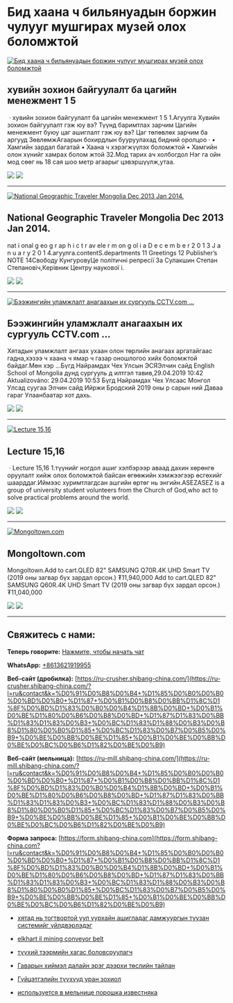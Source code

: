 # Бид хаана ч бильянуадын боржин чулууг мушгирах музей олох боломжтой

<a href="https://swt.shibang-china.com/?l=ru&img&k=%D0%91%D0%B8%D0%B4+%D1%85%D0%B0%D0%B0%D0%BD%D0%B0+%D1%87+%D0%B1%D0%B8%D0%BB%D1%8C%D1%8F%D0%BD%D1%83%D0%B0%D0%B4%D1%8B%D0%BD+%D0%B1%D0%BE%D1%80%D0%B6%D0%B8%D0%BD+%D1%87%D1%83%D0%BB%D1%83%D1%83%D0%B3+%D0%BC%D1%83%D1%88%D0%B3%D0%B8%D1%80%D0%B0%D1%85+%D0%BC%D1%83%D0%B7%D0%B5%D0%B9+%D0%BE%D0%BB%D0%BE%D1%85+%D0%B1%D0%BE%D0%BB%D0%BE%D0%BC%D0%B6%D1%82%D0%BE%D0%B9" target="_blank">![Бид хаана ч бильянуадын боржин чулууг мушгирах музей олох боломжтой](http://static.shibang-china.com/all-800x300/917.jpg)</a>

## хувийн зохион байгуулалт ба цагийн менежмент 1 5
&nbsp;&#0183;&#32;хувийн зохион байгуулалт ба цагийн менежмент 1 5 1.Агуулга Хувийн зохион байгуулалт гэж юу вэ? Түүнд баримтлах зарчим Цагийн менежмент буюу цаг ашиглалт гэж юу вэ? Цаг төлөвлөх зарчим ба аргууд ЗөвлөмжАгаарын бохирдлын бууруулахад бидний оролцоо&nbsp;&#0183;&#32;• Хамгийн зардал багатай • Хаана ч хэрэгжүүлэх боломжтой • Хамгийн олон хүнийг хамрах болом жтой 32.Мод тарих ач холбогдол Нэг га ойн мод сөөг нь 18 сая шоо метр агаарыг цэвэршүүлж,утаа.


<a href="https://whatsapp.shibangsoft.com/WhatsApp.php" target="_blank" title="WhatsApp">![](http://static.shibang-china.com/icon/whatsapp.png)</a> <a href="https://swt.shibang-china.com/?l=ru&icon&k=%D0%91%D0%B8%D0%B4+%D1%85%D0%B0%D0%B0%D0%BD%D0%B0+%D1%87+%D0%B1%D0%B8%D0%BB%D1%8C%D1%8F%D0%BD%D1%83%D0%B0%D0%B4%D1%8B%D0%BD+%D0%B1%D0%BE%D1%80%D0%B6%D0%B8%D0%BD+%D1%87%D1%83%D0%BB%D1%83%D1%83%D0%B3+%D0%BC%D1%83%D1%88%D0%B3%D0%B8%D1%80%D0%B0%D1%85+%D0%BC%D1%83%D0%B7%D0%B5%D0%B9+%D0%BE%D0%BB%D0%BE%D1%85+%D0%B1%D0%BE%D0%BB%D0%BE%D0%BC%D0%B6%D1%82%D0%BE%D0%B9" target="_blank">![](http://static.shibang-china.com/icon/chat-ru.png)</a>

---

<a href="https://swt.shibang-china.com/?l=ru&img&k=%D0%91%D0%B8%D0%B4+%D1%85%D0%B0%D0%B0%D0%BD%D0%B0+%D1%87+%D0%B1%D0%B8%D0%BB%D1%8C%D1%8F%D0%BD%D1%83%D0%B0%D0%B4%D1%8B%D0%BD+%D0%B1%D0%BE%D1%80%D0%B6%D0%B8%D0%BD+%D1%87%D1%83%D0%BB%D1%83%D1%83%D0%B3+%D0%BC%D1%83%D1%88%D0%B3%D0%B8%D1%80%D0%B0%D1%85+%D0%BC%D1%83%D0%B7%D0%B5%D0%B9+%D0%BE%D0%BB%D0%BE%D1%85+%D0%B1%D0%BE%D0%BB%D0%BE%D0%BC%D0%B6%D1%82%D0%BE%D0%B9" target="_blank">![National Geographic Traveler Mongolia Dec 2013 Jan 2014.](http://static.shibang-china.com/all-800x300/1111.jpg)</a>

## National Geographic Traveler Mongolia Dec 2013 Jan 2014.
nat i onal g eo g r ap h i c t r av ele r m on g ol i a D e c e m b e r 2 0 1 3 J a n u a r y 2 0 1 4.агуулга.contentS.departments 11 Greetings 12 Publisher’s NOTE 14Свободу КунгуровуЦе політичні репресії За Сулакшин Степан Степановiч,Керівник Центру наукової і.


<a href="https://whatsapp.shibangsoft.com/WhatsApp.php" target="_blank" title="WhatsApp">![](http://static.shibang-china.com/icon/whatsapp.png)</a> <a href="https://swt.shibang-china.com/?l=ru&icon&k=%D0%91%D0%B8%D0%B4+%D1%85%D0%B0%D0%B0%D0%BD%D0%B0+%D1%87+%D0%B1%D0%B8%D0%BB%D1%8C%D1%8F%D0%BD%D1%83%D0%B0%D0%B4%D1%8B%D0%BD+%D0%B1%D0%BE%D1%80%D0%B6%D0%B8%D0%BD+%D1%87%D1%83%D0%BB%D1%83%D1%83%D0%B3+%D0%BC%D1%83%D1%88%D0%B3%D0%B8%D1%80%D0%B0%D1%85+%D0%BC%D1%83%D0%B7%D0%B5%D0%B9+%D0%BE%D0%BB%D0%BE%D1%85+%D0%B1%D0%BE%D0%BB%D0%BE%D0%BC%D0%B6%D1%82%D0%BE%D0%B9" target="_blank">![](http://static.shibang-china.com/icon/chat-ru.png)</a>

---

<a href="https://swt.shibang-china.com/?l=ru&img&k=%D0%91%D0%B8%D0%B4+%D1%85%D0%B0%D0%B0%D0%BD%D0%B0+%D1%87+%D0%B1%D0%B8%D0%BB%D1%8C%D1%8F%D0%BD%D1%83%D0%B0%D0%B4%D1%8B%D0%BD+%D0%B1%D0%BE%D1%80%D0%B6%D0%B8%D0%BD+%D1%87%D1%83%D0%BB%D1%83%D1%83%D0%B3+%D0%BC%D1%83%D1%88%D0%B3%D0%B8%D1%80%D0%B0%D1%85+%D0%BC%D1%83%D0%B7%D0%B5%D0%B9+%D0%BE%D0%BB%D0%BE%D1%85+%D0%B1%D0%BE%D0%BB%D0%BE%D0%BC%D0%B6%D1%82%D0%BE%D0%B9" target="_blank">![Бээжингийн уламжлалт анагаахын их сургууль CCTV.com …](http://static.shibang-china.com/all-800x300/1264.jpg)</a>

## Бээжингийн уламжлалт анагаахын их сургууль CCTV.com …
Хятадын уламжлалт ангаах ухаан олон төрлийн анагаах аргатайгаас гадна,хэзээ ч хаана ч ямар ч газар оношлогоо хийх боломжтой байдаг.Мөн хэр …Бүгд Найрамдах Чех Улсын ЭСЯЭлчин сайд English School of Mongolia дунд сургууль д илтгэл тавив,29.04.2019 10:42 Aktualizov&#225;no: 29.04.2019 10:53 Бүгд Найрамдах Чех Улсаас Монгол Улсад суугаа Элчин сайд Ийржи Бродский 2019 оны р сарын ний Даваа гараг Улаанбаатар хот дахь.


<a href="https://whatsapp.shibangsoft.com/WhatsApp.php" target="_blank" title="WhatsApp">![](http://static.shibang-china.com/icon/whatsapp.png)</a> <a href="https://swt.shibang-china.com/?l=ru&icon&k=%D0%91%D0%B8%D0%B4+%D1%85%D0%B0%D0%B0%D0%BD%D0%B0+%D1%87+%D0%B1%D0%B8%D0%BB%D1%8C%D1%8F%D0%BD%D1%83%D0%B0%D0%B4%D1%8B%D0%BD+%D0%B1%D0%BE%D1%80%D0%B6%D0%B8%D0%BD+%D1%87%D1%83%D0%BB%D1%83%D1%83%D0%B3+%D0%BC%D1%83%D1%88%D0%B3%D0%B8%D1%80%D0%B0%D1%85+%D0%BC%D1%83%D0%B7%D0%B5%D0%B9+%D0%BE%D0%BB%D0%BE%D1%85+%D0%B1%D0%BE%D0%BB%D0%BE%D0%BC%D0%B6%D1%82%D0%BE%D0%B9" target="_blank">![](http://static.shibang-china.com/icon/chat-ru.png)</a>

---

<a href="https://swt.shibang-china.com/?l=ru&img&k=%D0%91%D0%B8%D0%B4+%D1%85%D0%B0%D0%B0%D0%BD%D0%B0+%D1%87+%D0%B1%D0%B8%D0%BB%D1%8C%D1%8F%D0%BD%D1%83%D0%B0%D0%B4%D1%8B%D0%BD+%D0%B1%D0%BE%D1%80%D0%B6%D0%B8%D0%BD+%D1%87%D1%83%D0%BB%D1%83%D1%83%D0%B3+%D0%BC%D1%83%D1%88%D0%B3%D0%B8%D1%80%D0%B0%D1%85+%D0%BC%D1%83%D0%B7%D0%B5%D0%B9+%D0%BE%D0%BB%D0%BE%D1%85+%D0%B1%D0%BE%D0%BB%D0%BE%D0%BC%D0%B6%D1%82%D0%BE%D0%B9" target="_blank">![Lecture 15,16](http://static.shibang-china.com/all-800x300/1030.jpg)</a>

## Lecture 15,16
&nbsp;&#0183;&#32;Lecture 15,16 1.түүнийг ногдол ашиг хэлбэрээр аваад дахин хөрөнгө оруулалт хийж олох боломжтой байсан өгөөжийн хэмжээгээр өсгөхийг шаарддаг.Иймээс хуримтлагдсан ашгийн өртөг нь энгийн.ASEZASEZ is a group of university student volunteers from the Church of God,who act to solve practical problems around the world.


<a href="https://whatsapp.shibangsoft.com/WhatsApp.php" target="_blank" title="WhatsApp">![](http://static.shibang-china.com/icon/whatsapp.png)</a> <a href="https://swt.shibang-china.com/?l=ru&icon&k=%D0%91%D0%B8%D0%B4+%D1%85%D0%B0%D0%B0%D0%BD%D0%B0+%D1%87+%D0%B1%D0%B8%D0%BB%D1%8C%D1%8F%D0%BD%D1%83%D0%B0%D0%B4%D1%8B%D0%BD+%D0%B1%D0%BE%D1%80%D0%B6%D0%B8%D0%BD+%D1%87%D1%83%D0%BB%D1%83%D1%83%D0%B3+%D0%BC%D1%83%D1%88%D0%B3%D0%B8%D1%80%D0%B0%D1%85+%D0%BC%D1%83%D0%B7%D0%B5%D0%B9+%D0%BE%D0%BB%D0%BE%D1%85+%D0%B1%D0%BE%D0%BB%D0%BE%D0%BC%D0%B6%D1%82%D0%BE%D0%B9" target="_blank">![](http://static.shibang-china.com/icon/chat-ru.png)</a>

---

<a href="https://swt.shibang-china.com/?l=ru&img&k=%D0%91%D0%B8%D0%B4+%D1%85%D0%B0%D0%B0%D0%BD%D0%B0+%D1%87+%D0%B1%D0%B8%D0%BB%D1%8C%D1%8F%D0%BD%D1%83%D0%B0%D0%B4%D1%8B%D0%BD+%D0%B1%D0%BE%D1%80%D0%B6%D0%B8%D0%BD+%D1%87%D1%83%D0%BB%D1%83%D1%83%D0%B3+%D0%BC%D1%83%D1%88%D0%B3%D0%B8%D1%80%D0%B0%D1%85+%D0%BC%D1%83%D0%B7%D0%B5%D0%B9+%D0%BE%D0%BB%D0%BE%D1%85+%D0%B1%D0%BE%D0%BB%D0%BE%D0%BC%D0%B6%D1%82%D0%BE%D0%B9" target="_blank">![Mongoltown.com](http://static.shibang-china.com/all-800x300/682.jpg)</a>

## Mongoltown.com
Mongoltown.Add to cart.QLED 82&quot; SAMSUNG Q70R.4K UHD Smart TV (2019 оны загвар бүх зардал орсон.) ₮11,940,000 Add to cart.QLED 82&quot; SAMSUNG Q60R.4K UHD Smart TV (2019 оны загвар бүх зардал орсон.) ₮11,040,000

<a href="https://whatsapp.shibangsoft.com/WhatsApp.php" target="_blank" title="WhatsApp">![](http://static.shibang-china.com/icon/whatsapp.png)</a> <a href="https://swt.shibang-china.com/?l=ru&icon&k=%D0%91%D0%B8%D0%B4+%D1%85%D0%B0%D0%B0%D0%BD%D0%B0+%D1%87+%D0%B1%D0%B8%D0%BB%D1%8C%D1%8F%D0%BD%D1%83%D0%B0%D0%B4%D1%8B%D0%BD+%D0%B1%D0%BE%D1%80%D0%B6%D0%B8%D0%BD+%D1%87%D1%83%D0%BB%D1%83%D1%83%D0%B3+%D0%BC%D1%83%D1%88%D0%B3%D0%B8%D1%80%D0%B0%D1%85+%D0%BC%D1%83%D0%B7%D0%B5%D0%B9+%D0%BE%D0%BB%D0%BE%D1%85+%D0%B1%D0%BE%D0%BB%D0%BE%D0%BC%D0%B6%D1%82%D0%BE%D0%B9" target="_blank">![](http://static.shibang-china.com/icon/chat-ru.png)</a>

---
## Свяжитесь с нами:

**Теперь говорите:** [Нажмите, чтобы начать чат](https://swt.shibang-china.com?l=ru&contact&k=%D0%91%D0%B8%D0%B4+%D1%85%D0%B0%D0%B0%D0%BD%D0%B0+%D1%87+%D0%B1%D0%B8%D0%BB%D1%8C%D1%8F%D0%BD%D1%83%D0%B0%D0%B4%D1%8B%D0%BD+%D0%B1%D0%BE%D1%80%D0%B6%D0%B8%D0%BD+%D1%87%D1%83%D0%BB%D1%83%D1%83%D0%B3+%D0%BC%D1%83%D1%88%D0%B3%D0%B8%D1%80%D0%B0%D1%85+%D0%BC%D1%83%D0%B7%D0%B5%D0%B9+%D0%BE%D0%BB%D0%BE%D1%85+%D0%B1%D0%BE%D0%BB%D0%BE%D0%BC%D0%B6%D1%82%D0%BE%D0%B9)

**WhatsApp:**  [+8613621919955](https://whatsapp.shibangsoft.com/WhatsApp.php)

**Веб-сайт (дробилка):** [https://ru-crusher.shibang-china.com/](https://ru-crusher.shibang-china.com/?l=ru&contact&k=%D0%91%D0%B8%D0%B4+%D1%85%D0%B0%D0%B0%D0%BD%D0%B0+%D1%87+%D0%B1%D0%B8%D0%BB%D1%8C%D1%8F%D0%BD%D1%83%D0%B0%D0%B4%D1%8B%D0%BD+%D0%B1%D0%BE%D1%80%D0%B6%D0%B8%D0%BD+%D1%87%D1%83%D0%BB%D1%83%D1%83%D0%B3+%D0%BC%D1%83%D1%88%D0%B3%D0%B8%D1%80%D0%B0%D1%85+%D0%BC%D1%83%D0%B7%D0%B5%D0%B9+%D0%BE%D0%BB%D0%BE%D1%85+%D0%B1%D0%BE%D0%BB%D0%BE%D0%BC%D0%B6%D1%82%D0%BE%D0%B9)

**Веб-сайт (мельница):** [https://ru-mill.shibang-china.com/](https://ru-mill.shibang-china.com/?l=ru&contact&k=%D0%91%D0%B8%D0%B4+%D1%85%D0%B0%D0%B0%D0%BD%D0%B0+%D1%87+%D0%B1%D0%B8%D0%BB%D1%8C%D1%8F%D0%BD%D1%83%D0%B0%D0%B4%D1%8B%D0%BD+%D0%B1%D0%BE%D1%80%D0%B6%D0%B8%D0%BD+%D1%87%D1%83%D0%BB%D1%83%D1%83%D0%B3+%D0%BC%D1%83%D1%88%D0%B3%D0%B8%D1%80%D0%B0%D1%85+%D0%BC%D1%83%D0%B7%D0%B5%D0%B9+%D0%BE%D0%BB%D0%BE%D1%85+%D0%B1%D0%BE%D0%BB%D0%BE%D0%BC%D0%B6%D1%82%D0%BE%D0%B9)

**Форма запроса:** [https://form.shibang-china.com](https://form.shibang-china.com?l=ru&contact&k=%D0%91%D0%B8%D0%B4+%D1%85%D0%B0%D0%B0%D0%BD%D0%B0+%D1%87+%D0%B1%D0%B8%D0%BB%D1%8C%D1%8F%D0%BD%D1%83%D0%B0%D0%B4%D1%8B%D0%BD+%D0%B1%D0%BE%D1%80%D0%B6%D0%B8%D0%BD+%D1%87%D1%83%D0%BB%D1%83%D1%83%D0%B3+%D0%BC%D1%83%D1%88%D0%B3%D0%B8%D1%80%D0%B0%D1%85+%D0%BC%D1%83%D0%B7%D0%B5%D0%B9+%D0%BE%D0%BB%D0%BE%D1%85+%D0%B1%D0%BE%D0%BB%D0%BE%D0%BC%D0%B6%D1%82%D0%BE%D0%B9)

* [хятад нь тогтвортой уул уурхайн ашигладаг дамжуургын туузан системийг үйлдвэрлэдэг](../126/%D1%85%D1%8F%D1%82%D0%B0%D0%B4%20%D0%BD%D1%8C%20%D1%82%D0%BE%D0%B3%D1%82%D0%B2%D0%BE%D1%80%D1%82%D0%BE%D0%B9%20%D1%83%D1%83%D0%BB%20%D1%83%D1%83%D1%80%D1%85%D0%B0%D0%B9%D0%BD%20%D0%B0%D1%88%D0%B8%D0%B3%D0%BB%D0%B0%D0%B4%D0%B0%D0%B3%20%D0%B4%D0%B0%D0%BC%D0%B6%D1%83%D1%83%D1%80%D0%B3%D1%8B%D0%BD%20%D1%82%D1%83%D1%83%D0%B7%D0%B0%D0%BD%20%D1%81%D0%B8%D1%81%D1%82%D0%B5%D0%BC%D0%B8%D0%B9%D0%B3%20%D2%AF%D0%B9%D0%BB%D0%B4%D0%B2%D1%8D%D1%80%D0%BB%D1%8D%D0%B4%D1%8D%D0%B3.md)

* [elkhart il mining conveyor belt](../129/elkhart%20il%20mining%20conveyor%20belt.md)

* [түүхий тээрмийн хагас боловсруулагч](../130/%D1%82%D2%AF%D2%AF%D1%85%D0%B8%D0%B9%20%D1%82%D1%8D%D1%8D%D1%80%D0%BC%D0%B8%D0%B9%D0%BD%20%D1%85%D0%B0%D0%B3%D0%B0%D1%81%20%D0%B1%D0%BE%D0%BB%D0%BE%D0%B2%D1%81%D1%80%D1%83%D1%83%D0%BB%D0%B0%D0%B3%D1%87.md)

* [Гаварын хиймэл далайн эрэг дээрхи төслийн тайлан](../129/%D0%93%D0%B0%D0%B2%D0%B0%D1%80%D1%8B%D0%BD%20%D1%85%D0%B8%D0%B9%D0%BC%D1%8D%D0%BB%20%D0%B4%D0%B0%D0%BB%D0%B0%D0%B9%D0%BD%20%D1%8D%D1%80%D1%8D%D0%B3%20%D0%B4%D1%8D%D1%8D%D1%80%D1%85%D0%B8%20%D1%82%D3%A9%D1%81%D0%BB%D0%B8%D0%B9%D0%BD%20%D1%82%D0%B0%D0%B9%D0%BB%D0%B0%D0%BD.md)

* [Гүйцэтгэлийн түүхүүд уран зохиол](../130/%D0%93%D2%AF%D0%B9%D1%86%D1%8D%D1%82%D0%B3%D1%8D%D0%BB%D0%B8%D0%B9%D0%BD%20%D1%82%D2%AF%D2%AF%D1%85%D2%AF%D2%AF%D0%B4%20%D1%83%D1%80%D0%B0%D0%BD%20%D0%B7%D0%BE%D1%85%D0%B8%D0%BE%D0%BB.md)

* [используется в мельнице порошка известняка](../126/%D0%B8%D1%81%D0%BF%D0%BE%D0%BB%D1%8C%D0%B7%D1%83%D0%B5%D1%82%D1%81%D1%8F%20%D0%B2%20%D0%BC%D0%B5%D0%BB%D1%8C%D0%BD%D0%B8%D1%86%D0%B5%20%D0%BF%D0%BE%D1%80%D0%BE%D1%88%D0%BA%D0%B0%20%D0%B8%D0%B7%D0%B2%D0%B5%D1%81%D1%82%D0%BD%D1%8F%D0%BA%D0%B0.md)